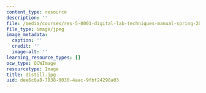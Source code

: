 ```yaml
---
content_type: resource
description: ''
file: /media/courses/res-5-0001-digital-lab-techniques-manual-spring-2007/dee6c6a8783800304aac9fbf24298a03_distill.jpg
file_type: image/jpeg
image_metadata:
  caption: ''
  credit: ''
  image-alt: ''
learning_resource_types: []
ocw_type: OCWImage
resourcetype: Image
title: distill.jpg
uid: dee6c6a8-7838-0030-4aac-9fbf24298a03
---
```

